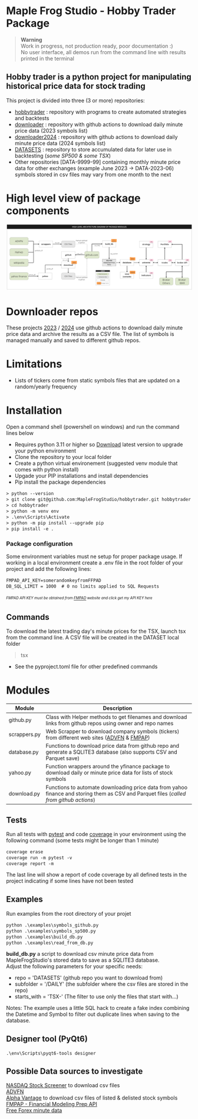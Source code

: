 # Maple Frog Studio - Hobby Trader Package 
>**Warning**  
>Work in progress, not production ready, poor documentation :)  
>No user interface, all demos run from the command line with results printed in the terminal
## Hobby trader is a python project for manipulating historical price data for stock trading  
  
This project is divided into three (3 or more) repositories:
- [hobbytrader](https://github.com/MapleFrogStudio/hobbytrader) : repository with programs to create automated strategies and backtests  
- [downloader](https://github.com/MapleFrogStudio/downloader) : repository with github actions to download daily minute price data (2023 symbols list)  
- [downloader2024](https://github.com/MapleFrogStudio/downloader2024) : repository with github actions to download daily minute price data (2024 symbols list)  
- [DATASETS](https://github.com/MapleFrogStudio/DATASETS) : repository to store accumulated data for later use in backtesting (*some SP500 & some TSX*)    
- Other repositories [DATA-9999-99] containing monthly minute price data for other exchanges (example June 2023 -> DATA-2023-06) symbols stored in csv files may vary from one month to the next    
  

# High level view of package components
![High level module schema](hobbytrader/assets/hobbytrader01.png)


# Downloader repos 
These projects [2023](https://github.com/MapleFrogStudio/downloader) / [2024](https://github.com/MapleFrogStudio/downloader2024) use github actions to download daily minute price data and archive the results as a CSV file. The list of symbols is managed manually and saved to different github repos. 

# Limitations
- Lists of tickers come from static symbols files that are updated on a random/yearly frequency  

# Installation
Open a command shell (powershell on windows) and run the command lines below
- Requires python 3.11 or higher so [Download](https://www.python.org/downloads/) latest version to upgrade your python environment
- Clone the repository to your local folder
- Create a python virtual environement (suggested venv module that comes with python install)
- Upgade your PIP installations and install dependencies
- Pip install the package dependencies
```  
> python --version  
> git clone git@github.com:MapleFrogStudio/hobbytrader.git hobbytrader
> cd hobbytrader
> python -m venv env
> .\env\Scripts\Activate  
> python -m pip install --upgrade pip
> pip install -e .
```
### Package configuration
Some environment variables must ne setup for proper package usage. If working in a local environment create a .env file in the root folder of your project and add the following lines:  
```  
FMPAD_API_KEY=somerandomkeyfromFFPAD
DB_SQL_LIMIT = 1000  # 0 no limits applied to SQL Requests
```
<sup><sub>*FMPAD API KEY must be obtained from [FMPAD](https://site.financialmodelingprep.com/developer/docs/) website and click get my API KEY here*</sub></sup>
   
## Commands  
To download the latest trading day's minute prices for the TSX, launch tsx from the command line. A CSV file will be created in the DATASET local folder
> tsx  
* See the pyproject.toml file for other predefined commands

# Modules 
  
| Module | Description |
| --- | --- |
| github.py   | Class with Helper methods to get filenames and download links from github repos using owner and repo names |
| scrappers.py |  Web Scrapper to download company symbols (tickers) from different web sites ([ADVFN](https://www.advfn.com/investing/stocks/canada/tsx?letter=A) & [FMPAP]((https://site.financialmodelingprep.com/developer/docs/)))|
| database.py |  Functions to download price data from github repo and generate a SQLITE3 database (also supports CSV and Parquet save) |
| yahoo.py | Function wrappers around the yfinance package to download daily or minute price data for lists of stock symbols |
| download.py | Functions to automate downloading price data from yahoo finance and storing them as CSV and Parquet files (*called from github actions*) |


## Tests  
Run all tests with [pytest](https://docs.pytest.org/en) and code [coverage](https://pytest-cov.readthedocs.io/en/latest/) in your environment using the following command (some tests might be longer than 1 minute)  
```
coverage erase  
coverage run -m pytest -v  
coverage report -m  
```  
The last line will show a report of code coverage by all defined tests in the project indicating if some lines have not been tested

## Examples  
Run examples from the root directory of your projet
```
python .\examples\symbols_github.py  
python .\examples\symbols_sp500.py  
python .\examples\build_db.py  
python .\examples\read_from_db.py  
```
**build_db.py** a script to download csv minute price data from MapleFrogStudio's stored data to save as a SQLITE3 database.  
Adjust the following parameters for your specific needs:  
- repo = 'DATASETS' (github repo you want to download from)  
- subfolder = '/DAILY' (the subfolder where the csv files are stored in the repo)
- starts_with = 'TSX-' (The filter to use only the files that start with...)  

Notes: The example uses a little SQL hack to create a fake index combining the Datetime and Symbol to filter out duplicate lines when saving to the database. 

## Designer tool (PyQt6)  
```
.\env\Scripts\pyqt6-tools designer
```

## Possible Data sources to investigate
[NASDAQ Stock Screener](https://www.nasdaq.com/market-activity/stocks/screener) to download csv files  
[ADVFN](https://ca.advfn.com/investing/stocks/canada/tsx?letter=A)  
[Alpha Vantage](https://www.alphavantage.co/documentation/#listing-status) to download csv files of listed & delisted stock symbols  
[FMPAP - Financial Modeling Prep API](https://site.financialmodelingprep.com/developer/docs/)  
[Free Forex minute data](http://www.histdata.com/)

